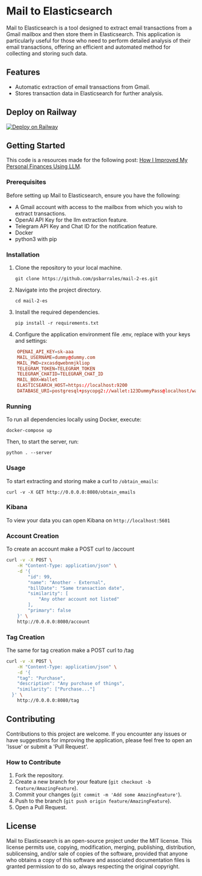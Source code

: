 # Mail to Elasticsearch

Mail to Elasticsearch is a tool designed to extract email transactions from a Gmail mailbox and then store them in Elasticsearch. This application is particularly useful for those who need to perform detailed analysis of their email transactions, offering an efficient and automated method for collecting and storing such data.

## Features

- Automatic extraction of email transactions from Gmail.
- Stores transaction data in Elasticsearch for further analysis.

## Deploy on Railway
[![Deploy on Railway](https://railway.app/button.svg)](https://railway.app/template/qp9og6?referralCode=__wSQ2)

## Getting Started

This code is a resources made for the following post: [How I Improved My Personal Finances Using LLM](https://medium.com/@psbarrales/como-mejor%C3%A9-mi-econom%C3%ADa-personal-usando-llm-072bf5a6b7f7).

### Prerequisites

Before setting up Mail to Elasticsearch, ensure you have the following:

- A Gmail account with access to the mailbox from which you wish to extract transactions. 
- OpenAI API Key for the llm extraction feature.
- Telegram API Key and Chat ID for the notification feature.
- Docker
- python3 with pip

### Installation

1. Clone the repository to your local machine.
   ```
   git clone https://github.com/psbarrales/mail-2-es.git
   ```
2. Navigate into the project directory.
   ```
   cd mail-2-es
   ```
3. Install the required dependencies.
   ```
   pip install -r requirements.txt
   ```
4. Configure the application environment file .env, replace with your keys and settings:

```conf
    OPENAI_API_KEY=sk-aaa
    MAIL_USERNAME=dummy@dummy.com
    MAIL_PWD=zxcasdqwebnmjkliop
    TELEGRAM_TOKEN=TELEGRAM_TOKEN
    TELEGRAM_CHATID=TELEGRAM_CHAT_ID
    MAIL_BOX=Wallet
    ELASTICSEARCH_HOST=https://localhost:9200
    DATABASE_URI=postgresql+psycopg2://wallet:123DummyPass@localhost/wallet
```

### Running

To run all dependencies locally using Docker, execute:

```
docker-compose up
```

Then, to start the server, run:

```
python . --server
```

### Usage

To start extracting and storing make a curl to `/obtain_emails`:

```
curl -v -X GET http://0.0.0.0:8080/obtain_emails
```

### Kibana

To view your data you can open Kibana on `http://localhost:5601`

### Account Creation

To create an account make a POST curl to /account

```bash
curl -v -X POST \
    -H "Content-Type: application/json" \
    -d '{
        "id": 99,
        "name": "Another - External",
        "billDate": "Same transaction date",
        "similarity": [
            "Any other account not listed"
        ],
        "primary": false
    }' \
    http://0.0.0.0:8080/account
```

### Tag Creation

The same for tag creation make a POST curl to /tag

```bash
curl -v -X POST \
    -H "Content-Type: application/json" \
    -d '{
    "tag": "Purchase",
    "description": "Any purchase of things",
    "similarity": ["Purchase..."]
  }' \
    http://0.0.0.0:8080/tag
```

## Contributing

Contributions to this project are welcome. If you encounter any issues or have suggestions for improving the application, please feel free to open an 'Issue' or submit a 'Pull Request'.

### How to Contribute

1. Fork the repository.
2. Create a new branch for your feature (`git checkout -b feature/AmazingFeature`).
3. Commit your changes (`git commit -m 'Add some AmazingFeature'`).
4. Push to the branch (`git push origin feature/AmazingFeature`).
5. Open a Pull Request.

## License

Mail to Elasticsearch is an open-source project under the MIT license. This license permits use, copying, modification, merging, publishing, distribution, sublicensing, and/or sale of copies of the software, provided that anyone who obtains a copy of this software and associated documentation files is granted permission to do so, always respecting the original copyright.
